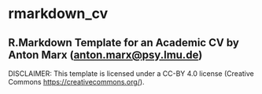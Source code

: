 # rmarkdown_cv

## R.Markdown Template for an Academic CV by Anton Marx (anton.marx@psy.lmu.de)

DISCLAIMER: This template is licensed under a CC-BY 4.0 license (Creative Commons https://creativecommons.org/). 
